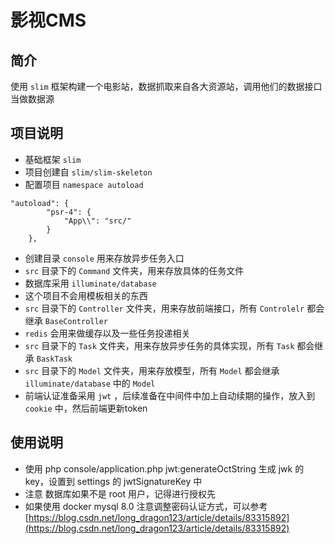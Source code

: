 # 影视CMS

## 简介
使用 `slim` 框架构建一个电影站，数据抓取来自各大资源站，调用他们的数据接口当做数据源

## 项目说明

* 基础框架 `slim`
* 项目创建自 `slim/slim-skeleton`
* 配置项目 `namespace autoload` 
```
"autoload": {
        "psr-4": {
            "App\\": "src/"
        }
    },
```
* 创建目录 `console` 用来存放异步任务入口
* `src` 目录下的 `Command` 文件夹，用来存放具体的任务文件
* 数据库采用 `illuminate/database`
* 这个项目不会用模板相关的东西
* `src` 目录下的 `Controller` 文件夹，用来存放前端接口，所有 `Controlelr` 都会继承 `BaseController`
* `redis` 会用来做缓存以及一些任务投递相关
* `src` 目录下的 `Task` 文件夹，用来存放异步任务的具体实现，所有 `Task` 都会继承 `BaskTask`
* `src` 目录下的 `Model` 文件夹，用来存放模型，所有 `Model` 都会继承 `illuminate/database` 中的 `Model`
* 前端认证准备采用 `jwt` ，后续准备在中间件中加上自动续期的操作，放入到 `cookie` 中，然后前端更新token

## 使用说明

* 使用 php console/application.php jwt:generateOctString 生成 jwk 的 key，设置到 settings 的 jwtSignatureKey 中 
* 注意 数据库如果不是 root 用户，记得进行授权先
* 如果使用 docker mysql 8.0 注意调整密码认证方式，可以参考 [https://blog.csdn.net/long_dragon123/article/details/83315892](https://blog.csdn.net/long_dragon123/article/details/83315892)
